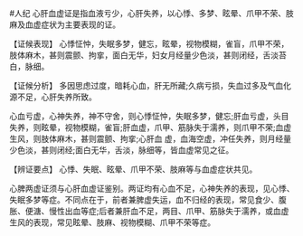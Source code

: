 #人纪
心肝血虚证是指血液亏少，心肝失养，以心悸、多梦、眩晕、爪甲不荣、肢麻及血虚症状为主要表现的证。

  【证候表现】
心悸怔忡，失眠多梦，健忘，眩晕，视物模糊，雀盲，爪甲不荣，肢体麻木，甚则震颤、拘挛，面白无华，妇女月经量少色淡，甚则闭经，舌淡苔白，脉细。

  【证候分析】
多因思虑过度，暗耗心血，肝无所藏;久病亏损，失血过多及气血化源不足，心肝失养所致。

心血亏虚，心神失养，神不守舍，则心悸怔忡，失眠多梦，健忘;肝血亏虚，头目失养，则眩晕，视物模糊，雀盲;肝血虚，爪甲、筋脉失于濡养，则爪甲不荣;血虚生风，则肢体麻木，甚则震颤、拘挛;心肝血
虚，血海空虚，冲任失养，则月经量少色淡，甚则闭经;面白无华，舌淡，脉细等，皆血虚常见之征。

  【辨证要点】
心悸、失眠、眩晕、爪甲不荣、肢麻等与血虚症状共见。

心脾两虚证须与心肝血虚证鉴别。两证均有心血不足，心神失养的表现，见心悸、失眠多梦等症。不同点在于，前者兼脾虚失运，血不归经的表现，常见食少、腹胀、便溏、慢性出血等症;后者兼肝血不足，两目、爪甲、筋脉失于濡养，或血虚生风的表现，常见眩晕、肢麻、视物模糊、爪甲不荣等症。